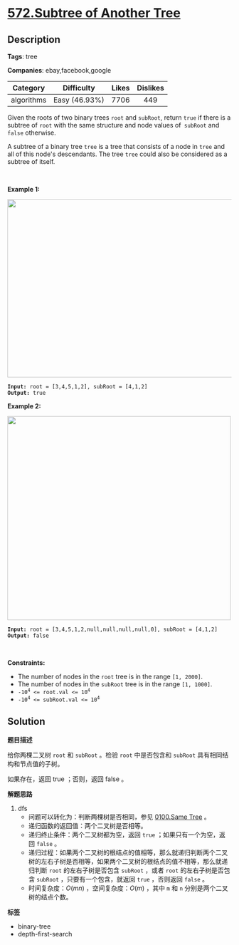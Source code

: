 # [572.Subtree of Another Tree](https://leetcode.com/problems/subtree-of-another-tree/description/)

## Description

**Tags**: tree

**Companies**: ebay,facebook,google

|  Category  |  Difficulty   | Likes | Dislikes |
| :--------: | :-----------: | :---: | :------: |
| algorithms | Easy (46.93%) | 7706  |   449    |

<p>Given the roots of two binary trees <code>root</code> and <code>subRoot</code>, return <code>true</code> if there is a subtree of <code>root</code> with the same structure and node values of<code> subRoot</code> and <code>false</code> otherwise.</p>
<p>A subtree of a binary tree <code>tree</code> is a tree that consists of a node in <code>tree</code> and all of this node&#39;s descendants. The tree <code>tree</code> could also be considered as a subtree of itself.</p>
<p>&nbsp;</p>
<p><strong class="example">Example 1:</strong></p>
<img alt="" src="https://assets.leetcode.com/uploads/2021/04/28/subtree1-tree.jpg" style="width: 532px; height: 400px;" />
<pre><code><strong>Input:</strong> root = [3,4,5,1,2], subRoot = [4,1,2]
<strong>Output:</strong> true</code></pre>
<p><strong class="example">Example 2:</strong></p>
<img alt="" src="https://assets.leetcode.com/uploads/2021/04/28/subtree2-tree.jpg" style="width: 502px; height: 458px;" />
<pre><code><strong>Input:</strong> root = [3,4,5,1,2,null,null,null,null,0], subRoot = [4,1,2]
<strong>Output:</strong> false</code></pre>
<p>&nbsp;</p>
<p><strong>Constraints:</strong></p>
<ul>
  <li>The number of nodes in the <code>root</code> tree is in the range <code>[1, 2000]</code>.</li>
  <li>The number of nodes in the <code>subRoot</code> tree is in the range <code>[1, 1000]</code>.</li>
  <li><code>-10<sup>4</sup> &lt;= root.val &lt;= 10<sup>4</sup></code></li>
  <li><code>-10<sup>4</sup> &lt;= subRoot.val &lt;= 10<sup>4</sup></code></li>
</ul>

## Solution

**题目描述**

给你两棵二叉树 `root` 和 `subRoot` 。检验 `root` 中是否包含和 `subRoot` 具有相同结构和节点值的子树。

如果存在，返回 true ；否则，返回 false 。

**解题思路**

1. dfs
   - 问题可以转化为：判断两棵树是否相同，参见 [0100.Same Tree](0100.same-tree.md) 。
   - 递归函数的返回值：两个二叉树是否相等。
   - 递归终止条件：两个二叉树都为空，返回 `true` ；如果只有一个为空，返回 `false` 。
   - 递归过程：如果两个二叉树的根结点的值相等，那么就递归判断两个二叉树的左右子树是否相等，如果两个二叉树的根结点的值不相等，那么就递归判断 `root` 的左右子树是否包含 `subRoot` ，或者 `root` 的左右子树是否包含 `subRoot` ，只要有一个包含，就返回 `true` ，否则返回 `false` 。
   - 时间复杂度：$O(mn)$ ，空间复杂度：$O(m)$ ，其中 `m` 和 `n` 分别是两个二叉树的结点个数。

**标签**

- binary-tree
- depth-first-search
